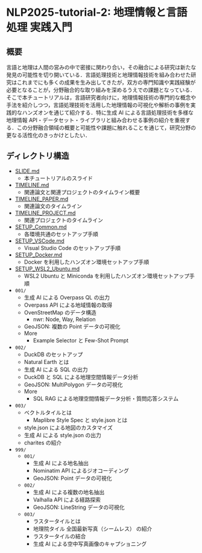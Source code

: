 # NLP2025-tutorial-2: 地理情報と言語処理 実践入門

## 概要

言語と地理は人間の営みの中で密接に関わり合い，その融合による研究は新たな発見の可能性を切り開いている．言語処理技術と地理情報技術を組み合わせた研究はこれまでにも多くの成果を生み出してきたが，双方の専門知識や実践経験が必要となることが，分野融合的な取り組みを深めるうえでの課題となっている．そこで本チュートリアルは，言語研究者向けに，地理情報技術の専門的な概念や手法を紹介しつつ，言語処理技術を活用した地理情報の可視化や解析の事例を実践的なハンズオンを通じて紹介する．特に生成 AI による言語処理技術を多様な地理情報 API・データセット・ライブラリと組み合わせる事例の紹介を重視する．この分野融合領域の概要と可能性や課題に触れることを通じて，研究分野の更なる活性化のきっかけとしたい．

## ディレクトリ構造

- [SLIDE.md](SLIDE.md)
  - 本チュートリアルのスライド
- [TIMELINE.md](TIMELINE.md)
  - 関連論文と関連プロジェクトのタイムライン概要
- [TIMELINE_PAPER.md](TIMELINE_PAPER.md)
  - 関連論文のタイムライン
- [TIMELINE_PROJECT.md](TIMELINE_PROJECT.md)
  - 関連プロジェクトのタイムライン
- [SETUP_Common.md](SETUP_Common.md)
  - 各環境共通のセットアップ手順
- [SETUP_VSCode.md](SETUP_VSCode.md)
  - Visual Studio Code のセットアップ手順
- [SETUP_Docker.md](SETUP_Docker.md)
  - Docker を利用したハンズオン環境セットアップ手順
- [SETUP_WSL2_Ubuntu.md](SETUP_WSL2_Ubuntu.md)
  - WSL2 Ubuntu と Miniconda を利用したハンズオン環境セットアップ手順
- `001/`
  - 生成 AI による Overpass QL の出力
  - Overpass API による地域情報の取得
  - OvenStreetMap のデータ構造
    - nwr: Node, Way, Relation
  - GeoJSON: 複数の Point データの可視化
  - More
    - Example Selector と Few-Shot Prompt
- `002/`
  - DuckDB のセットアップ
  - Natural Earth とは
  - 生成 AI による SQL の出力
  - DuckDB と SQL による地理空間情報データ分析
  - GeoJSON: MultiPolygon データの可視化
  - More
    - SQL RAG による地理空間情報データ分析・質問応答システム
- `003/`
  - ベクトルタイルとは
    - Maplibre Style Spec と style.json とは
  - style.json による地図のカスタマイズ
  - 生成 AI による style.json の出力
  - charites の紹介
- `999/`
  - `001/`
    - 生成 AI による地名抽出
    - Nominatim API によるジオコーディング
    - GeoJSON: Point データの可視化
  - `002/`
    - 生成 AI による複数の地名抽出
    - Valhalla API による経路探索
    - GeoJSON: LineString データの可視化
  - `003/`
    - ラスタータイルとは
    - 地理院タイル 全国最新写真（シームレス） の紹介
    - ラスタータイルの結合
    - 生成 AI による空中写真画像のキャプショニング
